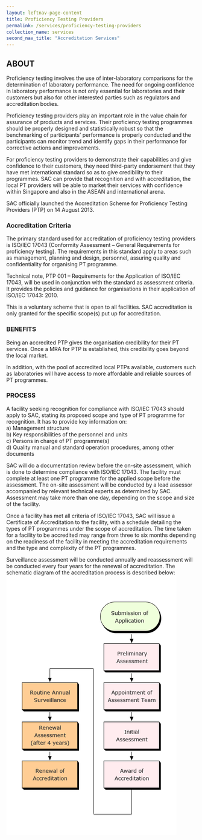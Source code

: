```yaml
---
layout: leftnav-page-content
title: Proficiency Testing Providers
permalink: /services/proficiency-testing-providers
collection_name: services
second_nav_title: "Accreditation Services"
---
```

## ABOUT
Proficiency testing involves the use of inter-laboratory comparisons for the determination of laboratory performance. The need for ongoing confidence in laboratory performance is not only essential for laboratories and their customers but also for other interested parties such as regulators and accreditation bodies. 

Proficiency testing providers play an important role in the value chain for assurance of products and services. Their proficiency testing programmes should be properly designed and statistically robust so that the benchmarking of participants’ performance is properly conducted and the participants can monitor trend and identify gaps in their performance for corrective actions and improvements.

For proficiency testing providers to demonstrate their capabilities and give confidence to their customers, they need third-party endorsement that they have met international standard so as to give credibility to their programmes. SAC can provide that recognition and with accreditation, the local PT providers will be able to market their services with confidence within Singapore and also in the ASEAN and international arena.

SAC officially launched the Accreditation Scheme for Proficiency Testing Providers (PTP) on 14 August 2013.

### Accreditation Criteria

The primary standard used for accreditation of proficiency testing providers is ISO/IEC 17043 (Conformity Assessment – General Requirements for proficiency testing). 
The requirements in this standard apply to areas such as management, planning and design, personnel, assuring quality and confidentiality for organising PT programme. 

Technical note, PTP 001 – Requirements for the Application of ISO/IEC 17043, will be used in conjunction with the standard as assessment criteria. It provides the policies and guidance for organisations in their application of ISO/IEC 17043: 2010.

This is a voluntary scheme that is open to all facilities. SAC accreditation is only granted for the specific scope(s) put up for accreditation. 

### BENEFITS

Being an accredited PTP gives the organisation credibility for their PT services. Once a MRA for PTP is established, this credibility goes beyond the local market.

In addition, with the pool of accredited local PTPs available, customers such as laboratories will have access to more affordable and reliable sources of PT programmes.

### PROCESS

A facility seeking recognition for compliance with ISO/IEC 17043 should apply to SAC, stating its proposed scope and type of PT programme for recognition. It has to provide key information on:  
   a) Management structure  
   b) Key responsibilities of the personnel and units  
   c) Persons in charge of PT programme(s)  
   d) Quality manual and standard operation procedures, among other documents

SAC will do a documentation review before the on-site assessment, which is done to determine compliance with ISO/IEC 17043. The facility must complete at least one PT programme for the applied scope before the assessment. 
The on-site assessment will be conducted by a lead assessor accompanied by relevant technical experts as determined by SAC. Assessment may take more than one day, depending on the scope and size of the facility. 

Once a facility has met all criteria of ISO/IEC 17043, SAC will issue a Certificate of Accreditation to the facility, with a schedule detailing the types of PT programmes under the scope of accreditation. The time taken for a facility to be accredited may range from three to six months depending on the readiness of the facility in meeting the accreditation requirements and the type and complexity of the PT programmes. 

Surveillance assessment will be conducted annually and reassessment will be conducted every four years for the renewal of accreditation. The schematic diagram of the accreditation process is described below:  
![Accreditation Services Chart](/images/services/accreditation_process.png)
